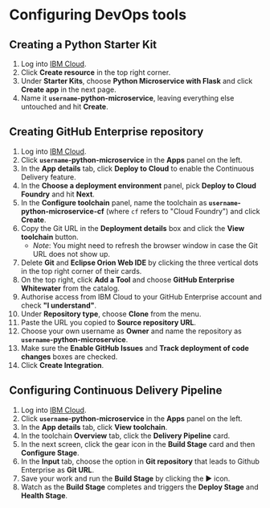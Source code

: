 # Configuring DevOps tools

## Creating a Python Starter Kit

1. Log into [IBM Cloud](https://cloud.ibm.com/).
1. Click **Create resource** in the top right corner.
1. Under **Starter Kits**, choose **Python Microservice with Flask** and click **Create app** in the next page.
1. Name it **`username`-python-microservice**, leaving everything else untouched and hit **Create**.

## Creating GitHub Enterprise repository

1. Log into [IBM Cloud](https://cloud.ibm.com/).
1. Click **`username`-python-microservice** in the **Apps** panel on the left.
1. In the **App details** tab, click **Deploy to Cloud** to enable the Continuous Delivery feature.
1. In the **Choose a deployment environment** panel, pick **Deploy to Cloud Foundry** and hit **Next**.
1. In the **Configure toolchain** panel, name the toolchain as **`username`-python-microservice-cf** (where `cf` refers to "Cloud Foundry") and click **Create**.
1. Copy the Git URL in the **Deployment details** box and click the **View toolchain** button.
    * *Note*: You might need to refresh the browser window in case the Git URL does not show up.
1. Delete **Git** and **Eclipse Orion Web IDE** by clicking the three vertical dots in the top right corner of their cards.
1. On the top right, click **Add a Tool** and choose **GitHub Enterprise Whitewater** from the catalog.
1. Authorise access from IBM Cloud to your GitHub Enterprise account and check **"I understand"**.
1. Under **Repository type**, choose **Clone** from the menu.
1. Paste the URL you copied to **Source repository URL**.
1. Choose your own username as **Owner** and name the repository as **`username`-python-microservice**.
1. Make sure the **Enable GitHub Issues** and **Track deployment of code changes** boxes are checked.
1. Click **Create Integration**.

## Configuring Continuous Delivery Pipeline

1. Log into [IBM Cloud](https://cloud.ibm.com/).
1. Click **`username`-python-microservice** in the **Apps** panel on the left.
1. In the **App details** tab, click **View toolchain**.
1. In the toolchain **Overview** tab, click the **Delivery Pipeline** card.
1. In the next screen, click the gear icon in the **Build Stage** card and then **Configure Stage**.
1. In the **Input** tab, choose the option in **Git repository** that leads to Github Enterprise as **Git URL**.
1. Save your work and run the **Build Stage** by clicking the :arrow_forward: icon.
1. Watch as the **Build Stage** completes and triggers the **Deploy Stage** and **Health Stage**.